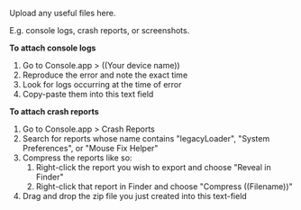 Upload any useful files here.

E.g. console logs, crash reports, or screenshots.

__To attach console logs__
1. Go to Console.app > ((Your device name)) 
2. Reproduce the error and note the exact time
3. Look for logs occurring at the time of error
4. Copy-paste them into this text field

__To attach crash reports__
1. Go to Console.app > Crash Reports
2. Search for reports whose name contains "legacyLoader", "System Preferences", or "Mouse Fix Helper" 
3. Compress the reports like so: 
    1. Right-click the report you wish to export and choose "Reveal in Finder"
    2. Right-click that report in Finder and choose "Compress ((Filename))"
4. Drag and drop the zip file you just created into this text-field